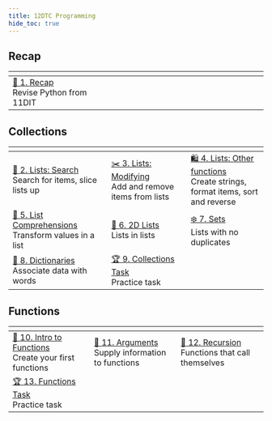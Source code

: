 ```yaml
---
title: 12DTC Programming
hide_toc: true
---
```


## Recap

| <img width=500 /> | <img width=500 /> | <img width=500 /> |
| :-- | :-- | :-- |
| [🐍 1. Recap](recap.md)<br>Revise Python from 11DIT |

## Collections

| <img width=500 /> | <img width=500 /> | <img width=500 /> |
| :-- | :-- | :-- |
| [🛒 2. Lists: Search](lists-01-search.md)<br>Search for items, slice lists up | [✂️ 3. Lists: Modifying](lists-02-modifying.md)<br>Add and remove items from lists | [🛍 4. Lists: Other functions](lists-03-functions.md)<br>Create strings, format items, sort and reverse |
| [📜 5. List Comprehensions](lists-04-comprehensions.md)<br>Transform values in a list | [🧊 6. 2D Lists](lists-05-2d.md)<br>Lists in lists | [❄️ 7. Sets](#)<br>Lists with no duplicates |
| [📕 8. Dictionaries](#)<br>Associate data with words | [🏆 9. Collections Task](#)<br>Practice task | |

## Functions

| <img width=500 /> | <img width=500 /> | <img width=500 /> |
| :-- | :-- | :-- |
| [🧪 10. Intro to Functions](functions-01-basic.md)<br>Create your first functions | [🤬 11. Arguments](functions-02-arguments.md)<br>Supply information to functions | [🔂 12. Recursion](#)<br>Functions that call themselves |
| [🏆 13. Functions Task](#)<br>Practice task | | |